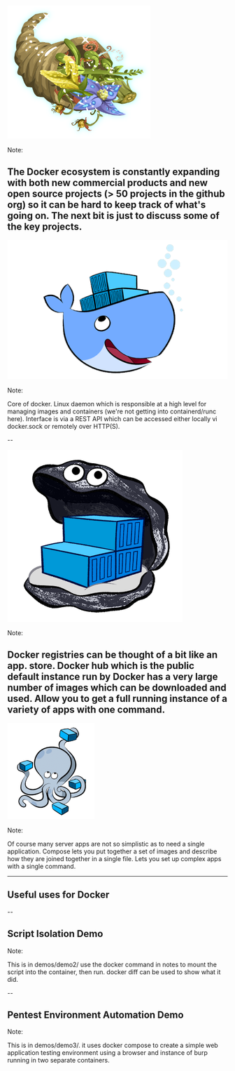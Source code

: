 <img src="images/cornucopia2.png" width="65%">

Note:

The Docker ecosystem is constantly expanding with both new commercial products and new open source projects (> 50 projects in the github org) so it can be hard to keep track of what's going on.  The next bit is just to discuss some of the key projects.
--

<img src="images/docker-engine.png">

Note:

Core of docker.  Linux daemon which is responsible at a high level for managing images and containers (we're not getting into containerd/runc here). Interface is via a REST API which can be accessed either locally vi docker.sock or remotely over HTTP(S).

--

<img src="images/docker-registry.png">

Note:

Docker registries can be thought of a bit like an app. store.  Docker hub which is the public default instance run by Docker has a very large number of images which can be downloaded and used.  Allow you to get a full running instance of a variety of apps with one command.
--

<img src="images/docker-compose.png">

Note:

Of course many server apps are not so simplistic as to need a single application.  Compose lets you put together a set of images and describe how they are joined together in a single file.  Lets you set up complex apps with a single command.

---

## Useful uses for Docker

--

## Script Isolation Demo

Note: 

This is in demos/demo2/ use the docker command in notes to mount the script into the container, then run.  docker diff can be used to show what it did.

--

## Pentest Environment Automation Demo

Note: 

This is in demos/demo3/. it uses docker compose to create a simple web application testing environment using a browser and instance of burp running in two separate containers.



